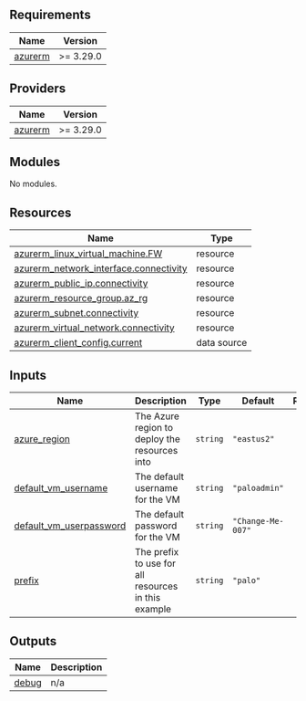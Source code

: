 <!-- BEGIN_TF_DOCS -->
## Requirements

| Name | Version |
|------|---------|
| <a name="requirement_azurerm"></a> [azurerm](#requirement\_azurerm) | >= 3.29.0 |

## Providers

| Name | Version |
|------|---------|
| <a name="provider_azurerm"></a> [azurerm](#provider\_azurerm) | >= 3.29.0 |

## Modules

No modules.

## Resources

| Name | Type |
|------|------|
| [azurerm_linux_virtual_machine.FW](https://registry.terraform.io/providers/hashicorp/azurerm/latest/docs/resources/linux_virtual_machine) | resource |
| [azurerm_network_interface.connectivity](https://registry.terraform.io/providers/hashicorp/azurerm/latest/docs/resources/network_interface) | resource |
| [azurerm_public_ip.connectivity](https://registry.terraform.io/providers/hashicorp/azurerm/latest/docs/resources/public_ip) | resource |
| [azurerm_resource_group.az_rg](https://registry.terraform.io/providers/hashicorp/azurerm/latest/docs/resources/resource_group) | resource |
| [azurerm_subnet.connectivity](https://registry.terraform.io/providers/hashicorp/azurerm/latest/docs/resources/subnet) | resource |
| [azurerm_virtual_network.connectivity](https://registry.terraform.io/providers/hashicorp/azurerm/latest/docs/resources/virtual_network) | resource |
| [azurerm_client_config.current](https://registry.terraform.io/providers/hashicorp/azurerm/latest/docs/data-sources/client_config) | data source |

## Inputs

| Name | Description | Type | Default | Required |
|------|-------------|------|---------|:--------:|
| <a name="input_azure_region"></a> [azure\_region](#input\_azure\_region) | The Azure region to deploy the resources into | `string` | `"eastus2"` | no |
| <a name="input_default_vm_username"></a> [default\_vm\_username](#input\_default\_vm\_username) | The default username for the VM | `string` | `"paloadmin"` | no |
| <a name="input_default_vm_userpassword"></a> [default\_vm\_userpassword](#input\_default\_vm\_userpassword) | The default password for the VM | `string` | `"Change-Me-007"` | no |
| <a name="input_prefix"></a> [prefix](#input\_prefix) | The prefix to use for all resources in this example | `string` | `"palo"` | no |

## Outputs

| Name | Description |
|------|-------------|
| <a name="output_debug"></a> [debug](#output\_debug) | n/a |
<!-- END_TF_DOCS -->
